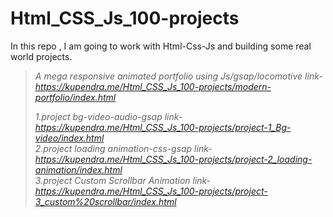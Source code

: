 # Html_CSS_Js_100-projects
In this repo , I am going to work with Html-Css-Js and building some real world projects.

>*A mega responsive animated portfolio using Js/gsap/locomotive link-https://kupendra.me/Html_CSS_Js_100-projects/modern-portfolio/index.html*
>
>
>*1.project bg-video-audio-gsap link-https://kupendra.me/Html_CSS_Js_100-projects/project-1_Bg-video/index.html* <br>
>*2.project loading animation-css-gsap link-https://kupendra.me/Html_CSS_Js_100-projects/project-2_loading-animation/index.html*  <br>
>*3.project Custom Scrollbar Animation link-https://kupendra.me/Html_CSS_Js_100-projects/project-3_custom%20scrollbar/index.html*
